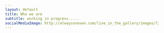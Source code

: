 ```yaml
---
layout: default
title: Who we are
subtitle: working in progress.....
socialMediaImage: http://alwaysuneven.com/live_in_the_gallery/images/live_in_the_gallery_1_edition.jpg
---
```


